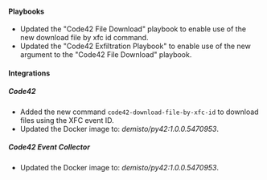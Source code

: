 #### Playbooks

- Updated the "Code42 File Download" playbook to enable use of the new download file by xfc id command.
- Updated the "Code42 Exfiltration Playbook" to enable use of the new argument to the "Code42 File Download" playbook.

#### Integrations

##### Code42

- Added the new command `code42-download-file-by-xfc-id` to download files using the XFC event ID.
- Updated the Docker image to: *demisto/py42:1.0.0.5470953*.

##### Code42 Event Collector

- Updated the Docker image to: *demisto/py42:1.0.0.5470953*.
